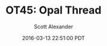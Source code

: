 ---
layout: podcast
title: "OT45: Opal Thread"
author: Scott Alexander
description: https://slatestarcodex.com/2016/03/13/ot45-opal-thread/
date: 2016-03-13 22:51:00 PDT
length: 557765
duration: 139
guid: ot45-opal-thread
---